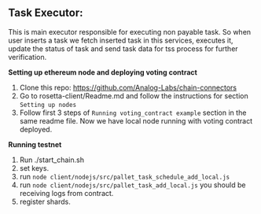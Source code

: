 ## **Task Executor**:
This is main executor responsible for executing non payable task. So when user inserts a task we fetch inserted task in this services, executes it, update the status of task and send task data for tss process for further verification.


__Setting up ethereum node and deploying voting contract__

1. Clone this repo: https://github.com/Analog-Labs/chain-connectors
2. Go to rosetta-client/Readme.md and follow the instructions for section `Setting up nodes`
3. Follow first 3 steps of `Running voting_contract example` section in the same readme file.
Now we have local node running with voting contract deployed.

__Running testnet__
1. Run ./start_chain.sh
2. set keys.
3. run `node client/nodejs/src/pallet_task_schedule_add_local.js`
4. run `node client/nodejs/src/pallet_task_add_local.js`
you should be receiving logs from contract.
5. register shards.
